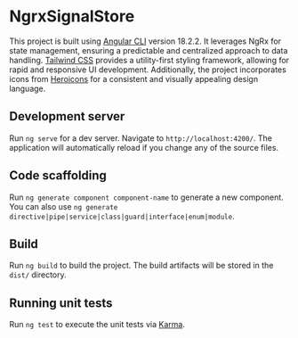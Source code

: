 # NgrxSignalStore

This project is built using [Angular CLI](https://github.com/angular/angular-cli) version 18.2.2. It leverages NgRx for state management, ensuring a predictable and centralized approach to data handling. [Tailwind CSS](https://tailwindcss.com/) provides a utility-first styling framework, allowing for rapid and responsive UI development. Additionally, the project incorporates icons from [Heroicons](https://heroicons.com) for a consistent and visually appealing design language.

## Development server

Run `ng serve` for a dev server. Navigate to `http://localhost:4200/`. The application will automatically reload if you change any of the source files.

## Code scaffolding

Run `ng generate component component-name` to generate a new component. You can also use `ng generate directive|pipe|service|class|guard|interface|enum|module`.

## Build

Run `ng build` to build the project. The build artifacts will be stored in the `dist/` directory.

## Running unit tests

Run `ng test` to execute the unit tests via [Karma](https://karma-runner.github.io).

